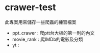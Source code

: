 # crawer-test
此專案用來儲存一些爬蟲的練習檔案
  - ppt_crawer : 爬ptt台大板的第一則的內文
  - movie_rank : 爬IMDb的電影及分類
  - yt : 
